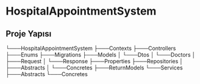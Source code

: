 # HospitalAppointmentSystem

## Proje Yapısı

└───HospitalAppointmentSystem
    ├───Contexts
    ├───Controllers
    ├───Enums
    ├───Migrations
    ├───Models
    │   └───Dtos
    │       └───Doctors
    │           ├───Request
    │           └───Response
    ├───Properties
    ├───Repositories
    │   ├───Abstracts
    │   └───Concretes
    ├───ReturnModels
    └───Services
        ├───Abstracts
        └───Concretes
